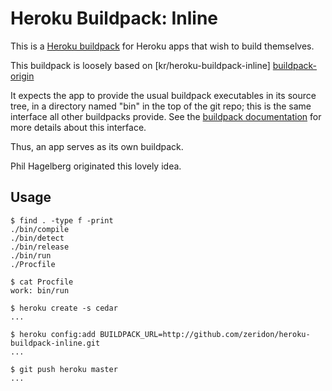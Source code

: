 # Heroku Buildpack: Inline

This is a [Heroku buildpack][buildpack] for Heroku apps that
wish to build themselves.

This buildpack is loosely based on [kr/heroku-buildpack-inline]
[buildpack-origin]

It expects the app to provide the usual buildpack executables
in its source tree, in a directory named "bin" in the top of
the git repo; this is the same interface all other buildpacks
provide. See the [buildpack documentation][buildpack] for more
details about this interface.

Thus, an app serves as its own buildpack.

Phil Hagelberg originated this lovely idea.

## Usage

    $ find . -type f -print
    ./bin/compile
    ./bin/detect
    ./bin/release
    ./bin/run
    ./Procfile

    $ cat Procfile
    work: bin/run

    $ heroku create -s cedar
    ...

    $ heroku config:add BUILDPACK_URL=http://github.com/zeridon/heroku-buildpack-inline.git
    ...

    $ git push heroku master
    ...

[buildpack]: http://devcenter.heroku.com/articles/buildpack
[buildpack-origin]: http://github.com/kr/heroku-buildpack-inline.git

